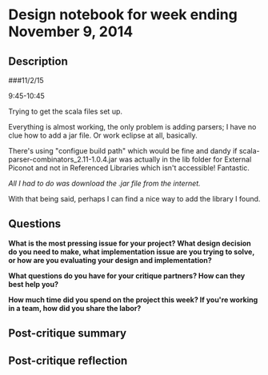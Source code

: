 # Design notebook for week ending November 9, 2014

## Description

###11/2/15

9:45-10:45

Trying to get the scala files set up.

Everything is almost working, the only problem is adding parsers; I have no clue how to add a jar file.
Or work eclipse at all, basically.

There's using "configue build path" which would be fine and dandy if scala-parser-combinators_2.11-1.0.4.jar was actually in the lib folder for External Piconot and not in Referenced Libraries which isn't accessible!
Fantastic.

_All I had to do was download the .jar file from the internet._

With that being said, perhaps I can find a nice way to add the library I found.



## Questions

**What is the most pressing issue for your project? What design decision do
you need to make, what implementation issue are you trying to solve, or how
are you evaluating your design and implementation?**

**What questions do you have for your critique partners? How can they best help
you?**

**How much time did you spend on the project this week? If you're working in a
team, how did you share the labor?**

## Post-critique summary

## Post-critique reflection
